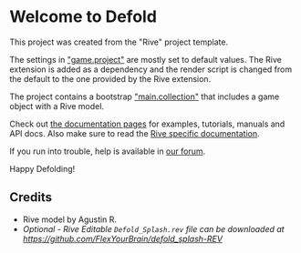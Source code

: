# Welcome to Defold

This project was created from the "Rive" project template.

The settings in ["game.project"](defold://open?path=/game.project) are mostly set to default values. The Rive extension is added as a dependency and the render script is changed from the default to the one provided by the Rive extension.

The project contains a bootstrap ["main.collection"](defold://open?path=/main/main.collection) that includes a game object with a Rive model.

Check out [the documentation pages](https://defold.com/learn) for examples, tutorials, manuals and API docs. Also make sure to read the [Rive specific documentation](https://defold.com/extension-rive/).

If you run into trouble, help is available in [our forum](https://forum.defold.com).

Happy Defolding!

## Credits

* Rive model by Agustin R.
* *Optional - Rive Editable `Defold_Splash.rev` file can be downloaded at https://github.com/FlexYourBrain/defold_splash-REV*
